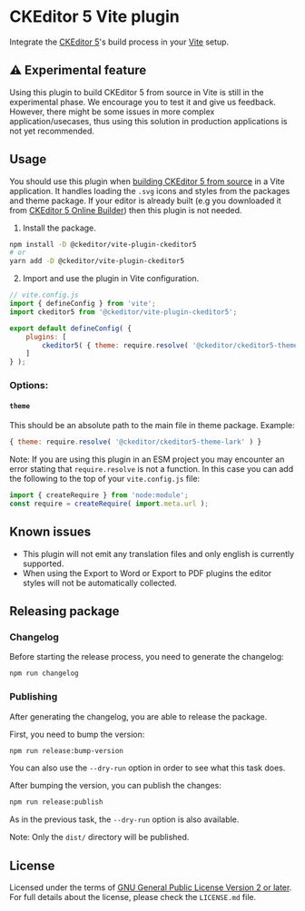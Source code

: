 CKEditor 5 Vite plugin
======================

Integrate the [CKEditor 5](https://ckeditor.com)'s build process in your [Vite](https://vitejs.dev/) setup.

## ⚠️ Experimental feature

Using this plugin to build CKEditor 5 from source in Vite is still in the experimental phase. We encourage you to test it and give us feedback. However, there might be some issues in more complex application/usecases, thus using this solution in production applications is not yet recommended.

## Usage

You should use this plugin when [building CKEditor 5 from source](https://ckeditor.com/docs/ckeditor5/latest/installation/advanced/alternative-setups/integrating-from-source.html) in a Vite application. It handles loading the `.svg` icons and styles from the packages and theme package. If your editor is already built (e.g you downloaded it from [CKEditor 5 Online Builder](https://ckeditor.com/ckeditor-5/online-builder/)) then this plugin is not needed.

1. Install the package.
```bash
npm install -D @ckeditor/vite-plugin-ckeditor5
# or
yarn add -D @ckeditor/vite-plugin-ckeditor5
```

2. Import and use the plugin in Vite configuration.
```js
// vite.config.js
import { defineConfig } from 'vite';
import ckeditor5 from '@ckeditor/vite-plugin-ckeditor5';

export default defineConfig( {
	plugins: [
		ckeditor5( { theme: require.resolve( '@ckeditor/ckeditor5-theme-lark' ) } )
	]
} );
```

### Options:

#### `theme`

This should be an absolute path to the main file in theme package. Example:

```js
{ theme: require.resolve( '@ckeditor/ckeditor5-theme-lark' ) }
```

Note: If you are using this plugin in an ESM project you may encounter an error stating that `require.resolve` is not a function. In this case you can add the following to the top of your `vite.config.js` file:

```js
import { createRequire } from 'node:module';
const require = createRequire( import.meta.url );
```

## Known issues

- This plugin will not emit any translation files and only english is currently supported.
- When using the Export to Word or Export to PDF plugins the editor styles will not be automatically collected.

## Releasing package

### Changelog

Before starting the release process, you need to generate the changelog:

```bash
npm run changelog
```

### Publishing

After generating the changelog, you are able to release the package.

First, you need to bump the version:

```bash
npm run release:bump-version
```

You can also use the `--dry-run` option in order to see what this task does.

After bumping the version, you can publish the changes:

```bash
npm run release:publish
```

As in the previous task, the `--dry-run` option is also available.

Note: Only the `dist/` directory will be published.

## License

Licensed under the terms of [GNU General Public License Version 2 or later](http://www.gnu.org/licenses/gpl.html). For full details about the license, please check the `LICENSE.md` file.
